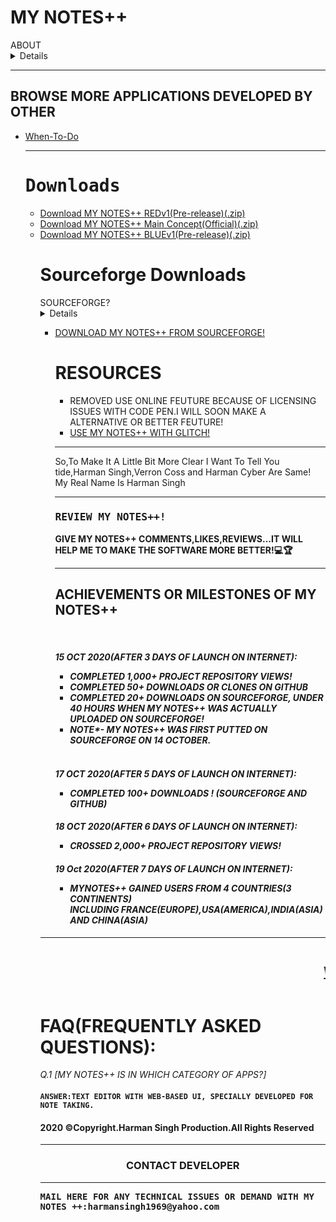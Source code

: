 # MY NOTES++
<summary>ABOUT</summary><details>MY NOTES++ IS A APP DEVELOPED BY HARMAN SINGH ON 21 SEP 2020 AND UPLOADED ON GITHUB ON 12 OCT 2020.THIS APP IS DEVELOPED BY AUTHOR SO, THAT PEOPLE CAN WRITE NOTE(NOTHING SPECIAL) AND GET IT'S PDF AND ALSO HAVE POWER TO SEND IT TO THERE FREINDS! AND IT IS ALSO FREE OF COST AND DON'T WANT A 3 OR 16GB RAM.IT WOULD RUN SMOOTH ON EVEN A 100 MB RAM! IT MERELY NEED 2-3KB DISK SPACE😏.</details>
<hr><h2>BROWSE MORE APPLICATIONS DEVELOPED BY OTHER</h2>
<ul>
<li><a href="https://github.com/VerronCoss/When-To-Do">When-To-Do</a></li>
</ol><hr>
<h1><tt>Downloads</tt></h1>
<ul>
<li><a href="https://github.com/VerronCoss/MYNOTESpp-Main-Concept/files/5395084/MYNOTES%2B%2B.REDv1.zip">Download MY NOTES++ REDv1(Pre-release)(.zip)</a></li>
 <li><a href="https://github.com/VerronCoss/MYNOTESpp-Main-Concept/files/5395078/MYNOTES%2B%2B.MAIN.CONCEPT.zip">Download MY NOTES++ Main Concept(Official)(.zip)</a></li>
<li><a href="https://github.com/VerronCoss/MYNOTESpp-Main-Concept/files/5395076/MYNOTES%2B%2B.BLUEv1.zip">Download MY NOTES++ BLUEv1(Pre-release)(.zip)</a></li>
</ol>
<h1>Sourceforge Downloads</h1>
<summary>SOURCEFORGE?</summary>
<details>SOURCEFORGE IS JUST LIKE APPSTORE OR PLAYSTORE,WHERE YOU CAN DOWNLOAD APPLICATIONS,WRITE & READ A REVIEW,SCREENSHOTS OF PROJECTS AND MUCH MORE,THAT'S WHY I PUTTED MY NOTES ++ ON SOURCE FORGE!</details>
<ul>
<li><a href="https://sourceforge.net/projects/mynotespp-main-concept/">DOWNLOAD MY NOTES++ FROM SOURCEFORGE!</a>
<h1>RESOURCES</h1>
<ul>
<li>REMOVED USE ONLINE FEUTURE BECAUSE OF LICENSING ISSUES WITH CODE PEN.I WILL SOON MAKE A ALTERNATIVE OR BETTER FEUTURE!</li>
<li><a href="https://mynotes-pp-main.glitch.me">USE MY NOTES++ WITH GLITCH!</a></li>
  </ul>
<hr>
  <p>So,To Make It A Little Bit More Clear I Want To Tell You tide,Harman Singh,Verron Coss and Harman Cyber Are Same! My Real Name Is Harman Singh</p>
<hr>
<h3><tt>REVIEW MY NOTES++!</tt></h3>
<p><b>GIVE MY NOTES++ COMMENTS,LIKES,REVIEWS...IT WILL HELP ME TO MAKE THE SOFTWARE MORE BETTER!💻🏆</b></p>
<hr>
<h2>ACHIEVEMENTS OR MILESTONES OF MY NOTES++</h2><br>
<h4><i>15 OCT 2020(AFTER 3 DAYS OF LAUNCH ON INTERNET):<ul><li> COMPLETED 1,000+ PROJECT REPOSITORY VIEWS!</li><li> COMPLETED 50+ DOWNLOADS OR CLONES ON GITHUB</li><li> COMPLETED 20+ DOWNLOADS ON SOURCEFORGE, UNDER 40 HOURS WHEN MY NOTES++ WAS ACTUALLY UPLOADED ON SOURCEFORGE!</li><li>NOTE*- MY NOTES++ WAS FIRST PUTTED ON SOURCEFORGE ON 14 OCTOBER.</li><br></ul></i></h4>
<h4><i>17 OCT 2020(AFTER 5 DAYS OF LAUNCH ON INTERNET):<ul><li> COMPLETED 100+ DOWNLOADS ! (SOURCEFORGE AND GITHUB)</li></ul></i></h4>
<h4><i>18 OCT 2020(AFTER 6 DAYS OF LAUNCH ON INTERNET):<ul><li> CROSSED 2,000+ PROJECT REPOSITORY VIEWS!</li></ul></i></h4>
<h4><i>19 Oct 2020(AFTER 7 DAYS OF LAUNCH ON INTERNET):<ul><li> MYNOTES++ GAINED USERS FROM 4 COUNTRIES(3 CONTINENTS)<br>INCLUDING FRANCE(EUROPE),USA(AMERICA),INDIA(ASIA) AND CHINA(ASIA)</i></li></ul></h4></ul><hr>
 <marquee><tt><h2><a href="https://github.com/VerronCoss/MYNOTESpp-Main-Concept/projects/1">VIEW PROJECT BOARD FOR NEWS ABOUT FUTURE UPDATES,UPDATES THAT I AM WORKING ON,AND UPDATES THOSE HAD BEEN PUBLISHED RECENTELY📖.</a></h2></tt></marquee>
<h1>FAQ(FREQUENTLY ASKED QUESTIONS):</h1>
<p><i>Q.1 [MY NOTES++ IS IN WHICH CATEGORY OF APPS?]</i></p>
<h4><code>ANSWER:TEXT EDITOR WITH WEB-BASED UI, SPECIALLY DEVELOPED FOR NOTE TAKING.</code></h4>
<h4><b>2020 ©Copyright.Harman Singh Production.All Rights Reserved</b></h4>
<hr>
<center><b><h3>CONTACT DEVELOPER</h3></b></center>
<hr>
<p><b><tt>MAIL HERE FOR ANY TECHNICAL ISSUES OR DEMAND WITH MY NOTES ++:harmansingh1969@yahoo.com</tt></b><p>
